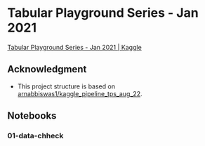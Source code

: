 # Tabular Playground Series - Jan 2021

[Tabular Playground Series \- Jan 2021 \| Kaggle](https://www.kaggle.com/c/tabular-playground-series-jan-2021)

## Acknowledgment

- This project structure is based on [arnabbiswas1/kaggle\_pipeline\_tps\_aug\_22](https://github.com/arnabbiswas1/kaggle_pipeline_tps_aug_22).

## Notebooks

### 01-data-chheck

